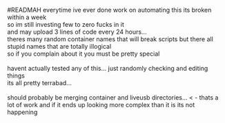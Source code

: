 #READMAH
everytime ive ever done work on automating this its broken within a week<br>
so im still investing few to zero fucks in it<br>
and may upload 3 lines of code every 24 hours...<br>
theres many random container names that will break scripts but there all stupid names that are totally illogical<br>
so if you complain about it you must be pretty special <br>
<br>
havent actually tested any of this... just randomly checking and editing things<br>
its all pretty terrabad... <br>
<br>
should probably be merging container and liveusb directories... < - thats a lot of work and if it ends up looking more complex than it is its not happening<br>

